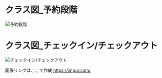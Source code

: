 # クラス図_予約段階
![予約段階](https://imgur.com/3Zo3pqF.png "予約段階")

# クラス図_チェックイン/チェックアウト
![チェックイン/チェックアウト](https://imgur.com/2d2Prin.png "チェックイン/アウト")

画像リンクはここで作成
https://imgur.com/
